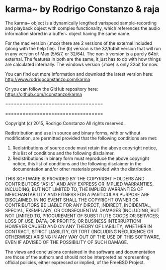 karma~ by Rodrigo Constanzo & raja
==================================

The karma~ object is a dynamically lengthed varispeed sample-recording and playback object with complex functionality, which references the audio information stored in a buffer~ object having the same name.

For the mac version (.mxo) there are 2 versions of the external included (along with the help file). The (b) version is the 32/64bit version that will run in any version of Max (5/6/7, or 32/64). The non-b version is a purely 64bit external. The features in both are the same, it just has to do with how things are calculated internally. The windows version (.mxe) is only 32bit for now.

You can find out more information and download the latest version here:
http://www.rodrigoconstanzo.com/karma

Or you can follow the GitHub repository here:
https://github.com/rconstanzo/karma

==================================


==================================

Copyright (c) 2015, Rodrigo Constanzo
All rights reserved.

Redistribution and use in source and binary forms, with or without
modification, are permitted provided that the following conditions are met:

1. Redistributions of source code must retain the above copyright notice, this
   list of conditions and the following disclaimer.
2. Redistributions in binary form must reproduce the above copyright notice,
   this list of conditions and the following disclaimer in the documentation
   and/or other materials provided with the distribution.

THIS SOFTWARE IS PROVIDED BY THE COPYRIGHT HOLDERS AND CONTRIBUTORS "AS IS" AND
ANY EXPRESS OR IMPLIED WARRANTIES, INCLUDING, BUT NOT LIMITED TO, THE IMPLIED
WARRANTIES OF MERCHANTABILITY AND FITNESS FOR A PARTICULAR PURPOSE ARE
DISCLAIMED. IN NO EVENT SHALL THE COPYRIGHT OWNER OR CONTRIBUTORS BE LIABLE FOR
ANY DIRECT, INDIRECT, INCIDENTAL, SPECIAL, EXEMPLARY, OR CONSEQUENTIAL DAMAGES
(INCLUDING, BUT NOT LIMITED TO, PROCUREMENT OF SUBSTITUTE GOODS OR SERVICES;
LOSS OF USE, DATA, OR PROFITS; OR BUSINESS INTERRUPTION) HOWEVER CAUSED AND
ON ANY THEORY OF LIABILITY, WHETHER IN CONTRACT, STRICT LIABILITY, OR TORT
(INCLUDING NEGLIGENCE OR OTHERWISE) ARISING IN ANY WAY OUT OF THE USE OF THIS
SOFTWARE, EVEN IF ADVISED OF THE POSSIBILITY OF SUCH DAMAGE.

The views and conclusions contained in the software and documentation are those
of the authors and should not be interpreted as representing official policies,
either expressed or implied, of the FreeBSD Project.